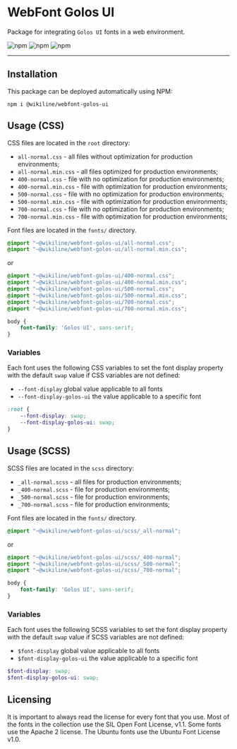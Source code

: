 # WebFont Golos UI

Package for integrating `Golos UI` fonts in a web environment.

![npm](https://img.shields.io/npm/v/@wikiline/webfont-golos-ui?style=for-the-badge)
![npm](https://img.shields.io/npm/dm/@wikiline/webfont-golos-ui?style=for-the-badge)
![npm](https://img.shields.io/npm/dt/@wikiline/webfont-golos-ui?style=for-the-badge)
___

## Installation

This package can be deployed automatically using NPM:

```
npm i @wikiline/webfont-golos-ui
 ```

## Usage (CSS)

CSS files are located in the `root` directory:

* `all-normal.css` - all files without optimization for production environments;
* `all-normal.min.css` - all files optimized for production environments;
* `400-normal.css` - file with no optimization for production environments;
* `400-normal.min.css` - file with optimization for production environments;
* `500-normal.css` - file with no optimization for production environments;
* `500-normal.min.css` - file with optimization for production environments;
* `700-normal.css` - file with no optimization for production environments;
* `700-normal.min.css` - file with optimization for production environments;

Font files are located in the `fonts/` directory.

```css
@import "~@wikiline/webfont-golos-ui/all-normal.css";
@import "~@wikiline/webfont-golos-ui/all-normal.min.css";
```

or

```css
@import "~@wikiline/webfont-golos-ui/400-normal.css";
@import "~@wikiline/webfont-golos-ui/400-normal.min.css";
@import "~@wikiline/webfont-golos-ui/500-normal.css";
@import "~@wikiline/webfont-golos-ui/500-normal.min.css";
@import "~@wikiline/webfont-golos-ui/700-normal.css";
@import "~@wikiline/webfont-golos-ui/700-normal.min.css";
```

```css
body {
    font-family: 'Golos UI', sans-serif;
}
```

### Variables

Each font uses the following CSS variables to set the font display property with the default `swap` value if CSS
variables are not defined:

* `--font-display` global value applicable to all fonts
* `--font-display-golos-ui` the value applicable to a specific font

```css
:root {
    --font-display: swap;
    --font-display-golos-ui: swap;
}
```

## Usage (SCSS)

SCSS files are located in the `scss` directory:

* `_all-normal.scss` - all files for production environments;
* `_400-normal.scss` - file for production environments;
* `_500-normal.scss` - file for production environments;
* `_700-normal.scss` - file for production environments;

Font files are located in the `fonts/` directory.

```scss
@import "~@wikiline/webfont-golos-ui/scss/_all-normal";
```

or

```scss
@import "~@wikiline/webfont-golos-ui/scss/_400-normal";
@import "~@wikiline/webfont-golos-ui/scss/_500-normal";
@import "~@wikiline/webfont-golos-ui/scss/_700-normal";
```

```scss
body {
    font-family: 'Golos UI', sans-serif;
}
```

### Variables

Each font uses the following SCSS variables to set the font display property with the default `swap` value if SCSS
variables are not defined:

* `$font-display` global value applicable to all fonts
* `$font-display-golos-ui` the value applicable to a specific font

```scss
$font-display: swap;
$font-display-golos-ui: swap;
```

## Licensing

It is important to always read the license for every font that you use. Most of the fonts in the collection use the SIL
Open Font License, v1.1. Some fonts use the Apache 2 license. The Ubuntu fonts use the Ubuntu Font License v1.0.
